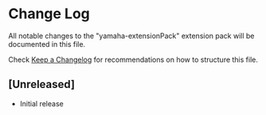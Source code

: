 # Change Log

All notable changes to the "yamaha-extensionPack" extension pack will be documented in this file.

Check [Keep a Changelog](http://keepachangelog.com/) for recommendations on how to structure this file.

## [Unreleased]

- Initial release
